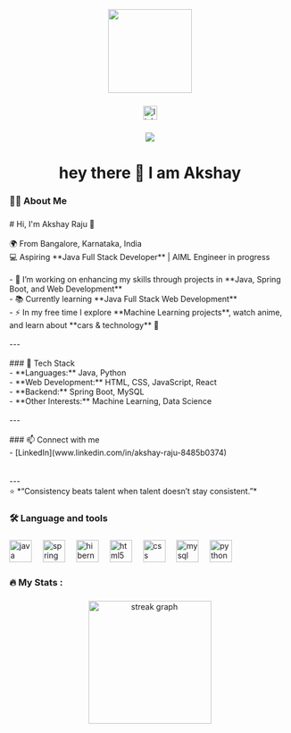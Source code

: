 <div align="center">
  <img height="150" src="https://user-images.githubusercontent.com/74038190/213911110-aedbef38-a29f-4b6b-a65c-11608b4f75a5.gif"  />
</div>

###

<div align="center">
  <img src="https://img.shields.io/static/v1?message=LinkedIn&logo=linkedin&label=&color=0077B5&logoColor=white&labelColor=&style=for-the-badge" height="25" alt="linkedin logo"  />
  
</div>

###

<div align="center">
  <img src="https://visitor-badge.laobi.icu/badge?page_id=deappy.deappy&"  />
</div>

###

<h1 align="center">hey there 👋 I am Akshay</h1>

###

<h3 align="left">👩‍💻  About Me</h3>

###

<p align="left"># Hi, I'm Akshay Raju 👋  <br><br>🌍 From Bangalore, Karnataka, India  <br>💻 Aspiring **Java Full Stack Developer** | AIML Engineer in progress  <br><br>- 🔭 I’m working on enhancing my skills through projects in **Java, Spring Boot, and Web Development**  <br>- 📚 Currently learning **Java Full Stack Web Development** <br>- ⚡ In my free time I explore **Machine Learning projects**, watch anime, and learn about **cars & technology** 🚗  <br><br>---<br><br>
### 🚀 Tech Stack  <br>- **Languages:** Java, Python<br>- **Web Development:** HTML, CSS, JavaScript, React  <br>- **Backend:** Spring Boot, MySQL  <br>- **Other Interests:** Machine Learning, Data Science  <br><br>---<br><br>
### 📫 Connect with me  <br>- [LinkedIn](www.linkedin.com/in/akshay-raju-8485b0374)  <br>   <br><br>---<br>⭐️ *“Consistency beats talent when talent doesn’t stay consistent.”*</p>

###

<h3 align="left">🛠 Language and tools</h3>

###

<div align="left">
  <img src="https://cdn.jsdelivr.net/gh/devicons/devicon/icons/java/java-original.svg" height="40" alt="java logo"  />
  <img width="12" />
  <img src="https://cdn.jsdelivr.net/gh/devicons/devicon/icons/spring/spring-original.svg" height="40" alt="spring logo"  />
  <img width="12" />
  <img src="https://cdn.simpleicons.org/hibernate/59666C" height="40" alt="hibernate logo"  />
  <img width="12" />
  <img src="https://skillicons.dev/icons?i=html" height="40" alt="html5 logo"  />
  <img width="12" />
  <img src="https://skillicons.dev/icons?i=css" height="40" alt="css logo"  />
  <img width="12" />
  <img src="https://skillicons.dev/icons?i=mysql" height="40" alt="mysql logo"  />
  <img width="12" />
  <img src="https://skillicons.dev/icons?i=py" height="40" alt="python logo"  />
</div>

###

<h3 align="left">🔥   My Stats :</h3>

###

<div align="center">
  <img src="https://streak-stats.demolab.com?user=deappy&locale=en&mode=daily&theme=dark&hide_border=false&border_radius=5&order=3" height="220" alt="streak graph"  />
</div>

###
